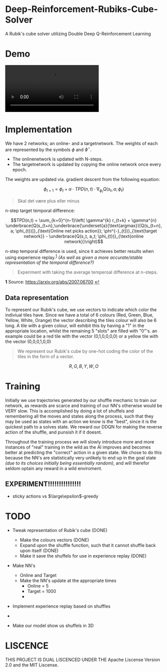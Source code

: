 # Deep-Reinforcement-Rubiks-Cube-Solver
A Rubik's cube solver utilizing Double Deep Q-Reinforcement Learning


# Demo

![](/preview/demo.mp4)

# Implementation

We have 2 networks; an online- and a targetnetwork.
The weights of each are represented by the symbols $\phi$ and $\phi^-$.

- The onlinenetwork is updated with N-steps.
- The targetnetwork is updated by copying the online network once every epoch.

The weights are updated via. gradient descent from the following equation:

$$\phi_{t+1} = \phi_{t} + \alpha \cdot TPD(n,t)\cdot \nabla_{\phi_t} Q(s_{t}, a; \phi_{t})$$
> Skal det være plus eller minus


n-step target temporal difference:

$$TPD(n,t)  = \sum_{k=0}^{n-1}\left( \gamma^{k} r_{t+k} + \gamma^{n} \underbrace{Q(s_{t+n},\underbrace{\underset{a}{\text{argmax}}[Q(s_{t+n}, a; \phi_{t})]}_{\text{Online net picks action}}; \phi^{-}_{t})}_{\text{target network}} - \underbrace{Q(s_t, a_t; \phi_{t})}_{\text{online network}}\right)$$

n-step temporal difference is used, since it achieves better results when using experience replay.<sup id="n1">[1](#f1)</sup>
_(As well as given a more accurate/stable representation of the temporal difference?)_ 

> Experiment with taking the average temperoal difference at n-steps.

<b id="f1">1</b> Source: https://arxiv.org/abs/2007.06700 [↩](#n1)

## Data representation 

To represent our Rubik's cube, we use vectors to indicate which color the indiviual tiles have.
Since we have a total of 6 colours (Red, Green, Blue, Yellow, White, Orange) the vector describing the tiles colour will also be 6 long.
A tile with a given colour, will exhibit this by having a "1" in the appropriate location, whilst the remaining 5 "slots" are filled with "0"'s.
an example could be a red tile with the vector (0,1,0,0,0,0) or a yellow tile with the vector (0,0,0,1,0,0)

> We represent our Rubik's cube by one-hot coding the color of the tiles in the form of a vector.

$$R, G, B, Y, W, O$$

# Training

Initially we use trajectories generated by our shuffle mechanic to train our network, as rewards are scarce and training of our NN's otherwise would be VERY slow.
This is accomplished by doing a lot of shuffels and remembering all the moves and states along the process, such that they may be used as states with an action we know is the "best", since it is the quickest path to a solves state.
We reward our DDQN for making the reverse action of the shuffle, and punsish it if it doesnt. 

Throughout the training process we will slowly introduce more and more instances of "real" training in the wild as the AI improves and becomes better at predicting the "correct" action in a given state. We chose to do this because the NN's are statistically very unlikely to end up in the goal state _(due to its choices initially being essentially random)_, and will therefor seldom optain any reward in a wild enviroment. 

## EXPERIMENT!!!!!!!!!!!!!!!

- sticky actions vs $\large\epsilon$-greedy

# TODO

- Tweak representation of Rubik's cube (DONE)
  - Make the colours vectors (DONE)
  - Expand upon the shuffle function, such that it cannot shuffle back upon itself (DONE)
  - Make it save the shuffels for use in experience replay (DONE)
- Make NN's
  - Online and Target 
  - Make the NN's update at the appropriate times
    - Online = 5
    - Target = 1000
    - 
- Implement experience replay based on shuffles
- 

- Make our model show us shuffels in 3D
# LISCENCE

THIS PROJECT IS DUAL LISCENCED UNDER THE Apache Liscense Version 2.0 and the MIT Liscense.
